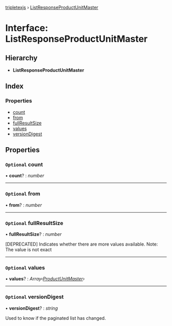 [tripletexjs](../README.md) › [ListResponseProductUnitMaster](listresponseproductunitmaster.md)

# Interface: ListResponseProductUnitMaster

## Hierarchy

* **ListResponseProductUnitMaster**

## Index

### Properties

* [count](listresponseproductunitmaster.md#optional-count)
* [from](listresponseproductunitmaster.md#optional-from)
* [fullResultSize](listresponseproductunitmaster.md#optional-fullresultsize)
* [values](listresponseproductunitmaster.md#optional-values)
* [versionDigest](listresponseproductunitmaster.md#optional-versiondigest)

## Properties

### `Optional` count

• **count**? : *number*

___

### `Optional` from

• **from**? : *number*

___

### `Optional` fullResultSize

• **fullResultSize**? : *number*

[DEPRECATED] Indicates whether there are more values available. Note: The value is not exact

___

### `Optional` values

• **values**? : *Array‹[ProductUnitMaster](productunitmaster.md)›*

___

### `Optional` versionDigest

• **versionDigest**? : *string*

Used to know if the paginated list has changed.
